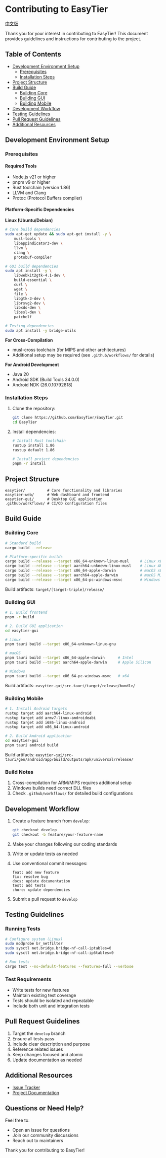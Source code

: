 # Contributing to EasyTier

[中文版](CONTRIBUTING_zh.md)

Thank you for your interest in contributing to EasyTier! This document provides guidelines and instructions for contributing to the project.

## Table of Contents

- [Development Environment Setup](#development-environment-setup)
  - [Prerequisites](#prerequisites)
  - [Installation Steps](#installation-steps)
- [Project Structure](#project-structure)
- [Build Guide](#build-guide)
  - [Building Core](#building-core)
  - [Building GUI](#building-gui)
  - [Building Mobile](#building-mobile)
- [Development Workflow](#development-workflow)
- [Testing Guidelines](#testing-guidelines)
- [Pull Request Guidelines](#pull-request-guidelines)
- [Additional Resources](#additional-resources)

## Development Environment Setup

### Prerequisites

#### Required Tools
- Node.js v21 or higher
- pnpm v9 or higher
- Rust toolchain (version 1.86)
- LLVM and Clang
- Protoc (Protocol Buffers compiler)

#### Platform-Specific Dependencies

**Linux (Ubuntu/Debian)**
```bash
# Core build dependencies
sudo apt-get update && sudo apt-get install -y \
    musl-tools \
    libappindicator3-dev \
    llvm \
    clang \
    protobuf-compiler

# GUI build dependencies
sudo apt install -y \
    libwebkit2gtk-4.1-dev \
    build-essential \
    curl \
    wget \
    file \
    libgtk-3-dev \
    librsvg2-dev \
    libxdo-dev \
    libssl-dev \
    patchelf

# Testing dependencies
sudo apt install -y bridge-utils
```

**For Cross-Compilation**
- musl-cross toolchain (for MIPS and other architectures)
- Additional setup may be required (see `.github/workflows/` for details)

**For Android Development**
- Java 20
- Android SDK (Build Tools 34.0.0)
- Android NDK (26.0.10792818)

### Installation Steps

1. Clone the repository:
   ```bash
   git clone https://github.com/EasyTier/EasyTier.git
   cd EasyTier
   ```

2. Install dependencies:
   ```bash
   # Install Rust toolchain
   rustup install 1.86
   rustup default 1.86

   # Install project dependencies
   pnpm -r install
   ```

## Project Structure

```
easytier/          # Core functionality and libraries
easytier-web/      # Web dashboard and frontend
easytier-gui/      # Desktop GUI application
.github/workflows/ # CI/CD configuration files
```

## Build Guide

### Building Core

```bash
# Standard build
cargo build --release

# Platform-specific builds
cargo build --release --target x86_64-unknown-linux-musl     # Linux x86_64
cargo build --release --target aarch64-unknown-linux-musl    # Linux ARM64
cargo build --release --target x86_64-apple-darwin           # macOS x86_64
cargo build --release --target aarch64-apple-darwin          # macOS M1/M2
cargo build --release --target x86_64-pc-windows-msvc        # Windows x86_64
```

Build artifacts: `target/[target-triple]/release/`

### Building GUI

```bash
# 1. Build frontend
pnpm -r build

# 2. Build GUI application
cd easytier-gui

# Linux
pnpm tauri build --target x86_64-unknown-linux-gnu

# macOS
pnpm tauri build --target x86_64-apple-darwin      # Intel
pnpm tauri build --target aarch64-apple-darwin     # Apple Silicon

# Windows
pnpm tauri build --target x86_64-pc-windows-msvc   # x64
```

Build artifacts: `easytier-gui/src-tauri/target/release/bundle/`

### Building Mobile

```bash
# 1. Install Android targets
rustup target add aarch64-linux-android
rustup target add armv7-linux-androideabi
rustup target add i686-linux-android
rustup target add x86_64-linux-android

# 2. Build Android application
cd easytier-gui
pnpm tauri android build
```

Build artifacts: `easytier-gui/src-tauri/gen/android/app/build/outputs/apk/universal/release/`

### Build Notes

1. Cross-compilation for ARM/MIPS requires additional setup
2. Windows builds need correct DLL files
3. Check `.github/workflows/` for detailed build configurations

## Development Workflow

1. Create a feature branch from `develop`:
   ```bash
   git checkout develop
   git checkout -b feature/your-feature-name
   ```

2. Make your changes following our coding standards

3. Write or update tests as needed

4. Use conventional commit messages:
   ```
   feat: add new feature
   fix: resolve bug
   docs: update documentation
   test: add tests
   chore: update dependencies
   ```

5. Submit a pull request to `develop`

## Testing Guidelines

### Running Tests

```bash
# Configure system (Linux)
sudo modprobe br_netfilter
sudo sysctl net.bridge.bridge-nf-call-iptables=0
sudo sysctl net.bridge.bridge-nf-call-ip6tables=0

# Run tests
cargo test --no-default-features --features=full --verbose
```

### Test Requirements

- Write tests for new features
- Maintain existing test coverage
- Tests should be isolated and repeatable
- Include both unit and integration tests

## Pull Request Guidelines

1. Target the `develop` branch
2. Ensure all tests pass
3. Include clear description and purpose
4. Reference related issues
5. Keep changes focused and atomic
6. Update documentation as needed

## Additional Resources

- [Issue Tracker](https://github.com/EasyTier/EasyTier/issues)
- [Project Documentation](https://github.com/EasyTier/EasyTier/wiki)

## Questions or Need Help?

Feel free to:
- Open an issue for questions
- Join our community discussions
- Reach out to maintainers

Thank you for contributing to EasyTier! 
